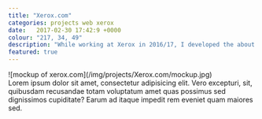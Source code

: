 ```yaml
---
title: "Xerox.com"
categories: projects web xerox
date:   2017-02-30 17:42:9 +0000
colour: "217, 34, 49"
description: "While working at Xerox in 2016/17, I developed the about page for Xerox.com."
featured: true
---
```

<div class="full center" markdown="1">
![mockup of xerox.com](/img/projects/Xerox.com/mockup.jpg)
</div>
Lorem ipsum dolor sit amet, consectetur adipisicing elit. Vero excepturi, sit, quibusdam recusandae totam voluptatum amet quas possimus sed dignissimos cupiditate? Earum ad itaque impedit rem eveniet quam maiores sed.
